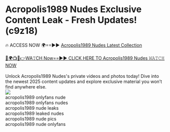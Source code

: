# Acropolis1989 Nudes Exclusive Content Leak - Fresh Updates! (c9z18)

🔥 ACCESS NOW 🌍==►► <a href="https://tinyurl.com/2mz8nhtm" rel="nofollow">Acropolis1989 Nudes Latest Collection</a>
<br><br>
[🔴🌍📺📱👉WA𝚃CH Now==►► CLICK HERE TO Acropolis1989 Nudes 𝚆𝙰𝚃𝙲𝙷 NOW](https://tinyurl.com/2mz8nhtm)
<br><br>
Unlock Acropolis1989 Nudes's private videos and photos today! Dive into the newest 2025 content updates and explore exclusive material you won’t find anywhere else.
<br>
<a href="https://tinyurl.com/2mz8nhtm" rel="nofollow" data-target="animated-image.originalLink"><img src="https://camo.githubusercontent.com/8a4f000d20f83aca3bf7ec5f350d767afa0574a8a352519fd8cfa583a6f93a33/68747470733a2f2f692e696d6775722e636f6d2f644a486b345a712e676966" data-canonical-src="https://i.imgur.com/dJHk4Zq.gif" style="max-width: 100%; display: inline-block;" data-target="animated-image.originalImage"></a>
<br>
acropolis1989 onlyfans nude<br>
acropolis1989 onlyfans nudes<br>
acropolis1989 nude leaks<br>
acropolis1989 leaked nudes<br>
acropolis1989 nude pics<br>
acropolis1989 nude onlyfans